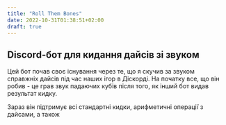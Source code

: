 ```yaml
---
title: "Roll Them Bones"
date: 2022-10-31T01:38:51+02:00
draft: true
---
```

## Discord-бот для кидання дайсів зі звуком

Цей бот почав своє існування через те, що я скучив за звуком справжніх дайсів під час наших ігор в Діскорді.
На початку все, що він робив - це грав звук падаючих кубів після того, як інший бот видав результат кидку.

Зараз він підтримує всі стандартні кидки, арифметичні операції з дайсами, а також
